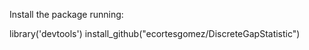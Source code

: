 Install the package running:

library('devtools')
install_github("ecortesgomez/DiscreteGapStatistic")
